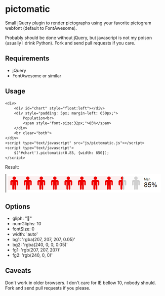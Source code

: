 pictomatic
==========

Small jQuery plugin to render pictographs using your favorite pictogram webfont (default to FontAwesome).

Probably should be done without jQuery, but javascript is not my poison (usually I drink Python). Fork 
and send pull requests if you care.

Requirements
------------

 * jQuery
 * FontAwesome or similar
 
Usage
-----

    <div>
        <div id="chart" style="float:left"></div>
        <div style="padding: 5px; margin-left: 650px;">
            Population<br>
            <span style="font-size:32px;">85%</span>
        </div>
        <br clear="both">
    </div>
    <script type="text/javascript" src="js/pictomatic.js"></script>
    <script type="text/javascript">
        $('#chart').pictomatic(0.85, {width: 650});
    </script>

Result:

![example](/examples/chart.png)
    
    
Options
-------

  * gliph: "<span>&#xF183;</span>"
  * numGliphs: 10
  * fontSize: 0
  * width: 'auto'
  * bg1: 'rgba(207, 207, 207, 0.05)'
  * bg2: 'rgba(240, 0, 0, 0.05)'
  * fg1: 'rgb(207, 207, 207)'
  * fg2: 'rgb(240, 0, 0)'
  
Caveats
-------

Don't work in older browsers. I don't care for IE bellow 10, nobody should. Fork 
and send pull requests if you please.